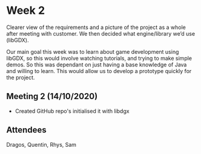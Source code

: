 # Week 2

Clearer view of the requirements and a picture of the project as a whole after meeting with customer. We then decided what engine/library we’d use (libGDX).

Our main goal this week was to learn about game development using libGDX, so this would involve watching tutorials, and trying to make simple demos. So this was dependant on just having a base knowledge of Java and willing to learn. This would allow us to develop a prototype quickly for the project.

## Meeting 2 (14/10/2020)

* Created GitHub repo's initialised it with libdgx

## Attendees

Dragos, Quentin, Rhys, Sam
